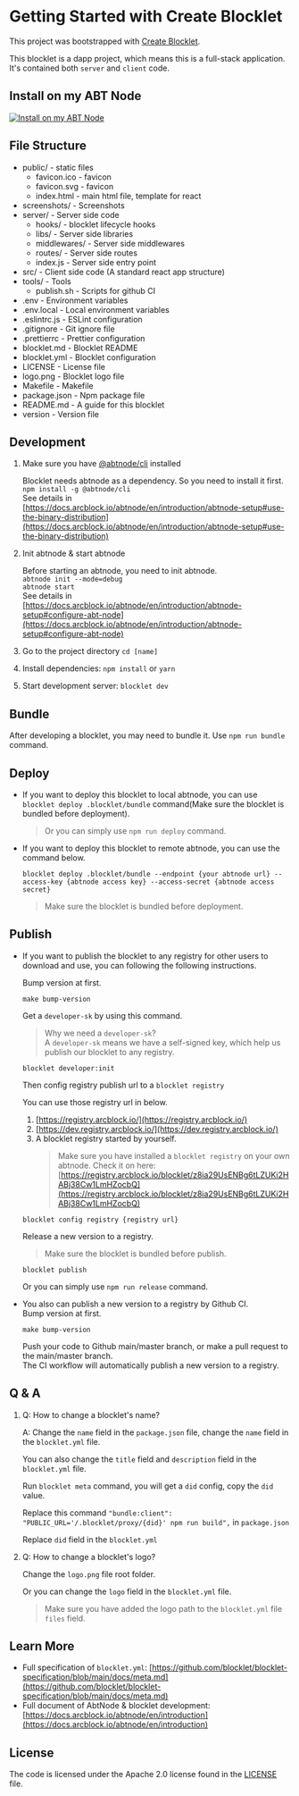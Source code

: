 # Getting Started with Create Blocklet

This project was bootstrapped with [Create Blocklet](https://github.com/blocklet/create-blocklet).

This blocklet is a dapp project, which means this is a full-stack application. It's contained both `server` and `client` code.

## Install on my ABT Node

[![Install on my ABT Node](https://raw.githubusercontent.com/blocklet/development-guide/main/assets/install_on_abtnode.svg)](https://install.arcblock.io/?action=blocklet-install&meta_url=https%3A%2F%2Fgithub.com%2Fblocklet%2Fconnect-demo%2Freleases%2Fdownload%2F1.0.0%2Fblocklet.json)

## File Structure

- public/ - static files
  - favicon.ico - favicon
  - favicon.svg - favicon
  - index.html - main html file, template for react
- screenshots/ - Screenshots
- server/ - Server side code
  - hooks/ - blocklet lifecycle hooks
  - libs/ - Server side libraries
  - middlewares/ - Server side middlewares
  - routes/ - Server side routes
  - index.js - Server side entry point
- src/ - Client side code (A standard react app structure)
- tools/ - Tools
  - publish.sh - Scripts for github CI
- .env - Environment variables
- .env.local - Local environment variables
- .eslintrc.js - ESLint configuration
- .gitignore - Git ignore file
- .prettierrc - Prettier configuration
- blocklet.md - Blocklet README
- blocklet.yml - Blocklet configuration
- LICENSE - License file
- logo.png - Blocklet logo file
- Makefile - Makefile
- package.json - Npm package file
- README.md - A guide for this blocklet
- version - Version file

## Development

1. Make sure you have [@abtnode/cli](https://www.npmjs.com/package/@abtnode/cli) installed

   Blocklet needs abtnode as a dependency. So you need to install it first.  
   `npm install -g @abtnode/cli`  
   See details in [https://docs.arcblock.io/abtnode/en/introduction/abtnode-setup#use-the-binary-distribution](https://docs.arcblock.io/abtnode/en/introduction/abtnode-setup#use-the-binary-distribution)

2. Init abtnode & start abtnode

   Before starting an abtnode, you need to init abtnode.  
   `abtnode init --mode=debug`  
   `abtnode start`  
   See details in [https://docs.arcblock.io/abtnode/en/introduction/abtnode-setup#configure-abt-node](https://docs.arcblock.io/abtnode/en/introduction/abtnode-setup#configure-abt-node)

3. Go to the project directory `cd [name]`
4. Install dependencies: `npm install` or `yarn`
5. Start development server: `blocklet dev`

## Bundle

After developing a blocklet, you may need to bundle it. Use `npm run bundle` command.

## Deploy

- If you want to deploy this blocklet to local abtnode, you can use `blocklet deploy .blocklet/bundle` command(Make sure the blocklet is bundled before deployment).
  > Or you can simply use `npm run deploy` command.
- If you want to deploy this blocklet to remote abtnode, you can use the command below.

  ```shell
  blocklet deploy .blocklet/bundle --endpoint {your abtnode url} --access-key {abtnode access key} --access-secret {abtnode access secret}
  ```

  > Make sure the blocklet is bundled before deployment.

## Publish

- If you want to publish the blocklet to any registry for other users to download and use, you can following the following instructions.

  Bump version at first.

  ```shell
  make bump-version
  ```

  Get a `developer-sk` by using this command.

  > Why we need a `developer-sk`?  
  > A `developer-sk` means we have a self-signed key, which help us publish our blocklet to any registry.

  ```shell
  blocklet developer:init
  ```

  Then config registry publish url to a `blocklet registry`

  You can use those registry url in below.

  1. [https://registry.arcblock.io/](https://registry.arcblock.io/)
  2. [https://dev.registry.arcblock.io/](https://dev.registry.arcblock.io/)
  3. A blocklet registry started by yourself.
     > Make sure you have installed a `blocklet registry` on your own abtnode. Check it on here: [https://registry.arcblock.io/blocklet/z8ia29UsENBg6tLZUKi2HABj38Cw1LmHZocbQ](https://registry.arcblock.io/blocklet/z8ia29UsENBg6tLZUKi2HABj38Cw1LmHZocbQ)

  ```shell
  blocklet config registry {registry url}
  ```

  Release a new version to a registry.

  > Make sure the blocklet is bundled before publish.

  ```shell
  blocklet publish
  ```

  Or you can simply use `npm run release` command.

- You also can publish a new version to a registry by Github CI.  
  Bump version at first.

  ```shell
  make bump-version
  ```

  Push your code to Github main/master branch, or make a pull request to the main/master branch.  
  The CI workflow will automatically publish a new version to a registry.

## Q & A

1. Q: How to change a blocklet's name?

   A: Change the `name` field in the `package.json` file, change the `name` field in the `blocklet.yml` file.

   You can also change the `title` field and `description` field in the `blocklet.yml` file.

   Run `blocklet meta` command, you will get a `did` config, copy the `did` value.

   Replace this command `"bundle:client": "PUBLIC_URL='/.blocklet/proxy/{did}' npm run build",` in `package.json`

   Replace `did` field in the `blocklet.yml`

2. Q: How to change a blocklet's logo?

   Change the `logo.png` file root folder.

   Or you can change the `logo` field in the `blocklet.yml` file.

   > Make sure you have added the logo path to the `blocklet.yml` file `files` field.

## Learn More

- Full specification of `blocklet.yml`: [https://github.com/blocklet/blocklet-specification/blob/main/docs/meta.md](https://github.com/blocklet/blocklet-specification/blob/main/docs/meta.md)
- Full document of AbtNode & blocklet development: [https://docs.arcblock.io/abtnode/en/introduction](https://docs.arcblock.io/abtnode/en/introduction)

## License

The code is licensed under the Apache 2.0 license found in the
[LICENSE](LICENSE) file.
